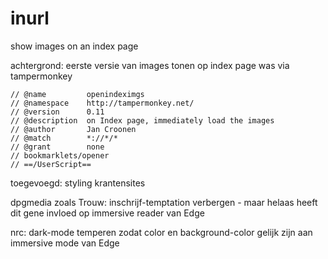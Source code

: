 # inurl
show images on an index page

achtergrond: eerste versie van images tonen op index page was via tampermonkey

```==UserScript==
// @name         openindeximgs
// @namespace    http://tampermonkey.net/
// @version      0.11
// @description  on Index page, immediately load the images
// @author       Jan Croonen
// @match        *://*/* 
// @grant        none
// bookmarklets/opener
// ==/UserScript==
```

toegevoegd: styling krantensites

dpgmedia zoals Trouw: inschrijf-temptation verbergen - maar helaas heeft dit gene invloed op immersive reader van Edge

nrc: dark-mode temperen zodat color en background-color gelijk zijn aan immersive mode van Edge


